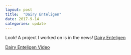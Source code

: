 ```yaml
---
layout: post
title:  "Dairy Enteligen"
date: 2017-9-14
categories: update
---
```


Look! A project I worked on is in the news!
[Dairy Enteligen](http://www.prnewswire.com/news-releases/dairy-farmers-milk-the-power-of-data-to-improve-feed-and-farm-management-practices-with-cargills-dairy-enteligen-300517646.html)

[Dairy Enteligen Video](https://www.youtube.com/watch?v=DahbPaNkZ5M)